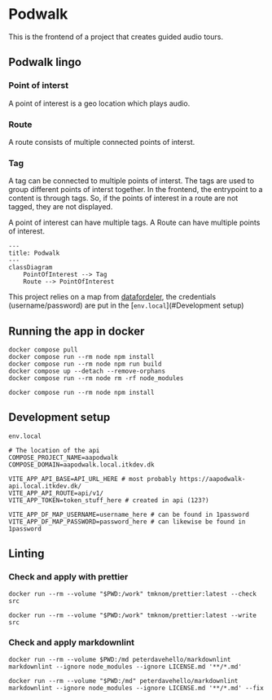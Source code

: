 # Podwalk

This is the frontend of a project that creates guided audio tours.

## Podwalk lingo

### Point of interst

A point of interest is a geo location which plays audio.

### Route

A route consists of multiple connected points of interst.

### Tag

A tag can be connected to multiple points of interst. The tags are used to group different points of interst together.
In the frontend, the entrypoint to a content is through tags. So, if the points of interest in a route are not tagged,
they are not displayed.

A point of interest can have multiple tags. A Route can have multiple points of interest.

``` mermaid
---
title: Podwalk
---
classDiagram
    PointOfInterest --> Tag
    Route --> PointOfInterest
```

This project relies on a map from [datafordeler](https://confluence.sdfi.dk/pages/viewpage.action?pageId=16056489), the
credentials (username/password) are put in the [`env.local`](#Development setup)

## Running the app in docker

```shell name=development-build
docker compose pull
docker compose run --rm node npm install
docker compose run --rm node npm run build
docker compose up --detach --remove-orphans
docker compose run --rm node rm -rf node_modules
```

```shell name=development-install
docker compose run --rm node npm install
```

## Development setup

`env.local`

```shell
# The location of the api
COMPOSE_PROJECT_NAME=aapodwalk
COMPOSE_DOMAIN=aapodwalk.local.itkdev.dk

VITE_APP_API_BASE=API_URL_HERE # most probably https://aapodwalk-api.local.itkdev.dk/
VITE_APP_API_ROUTE=api/v1/
VITE_APP_TOKEN=token_stuff_here # created in api (123?)

VITE_APP_DF_MAP_USERNAME=username_here # can be found in 1password
VITE_APP_DF_MAP_PASSWORD=password_here # can likewise be found in 1password
```

## Linting

### Check and apply with prettier

```shell name=prettier-check
docker run --rm --volume "$PWD:/work" tmknom/prettier:latest --check src
```

```shell name=prettier-apply
docker run --rm --volume "$PWD:/work" tmknom/prettier:latest --write src
```

### Check and apply markdownlint

```shell name=markdown-check
docker run --rm --volume $PWD:/md peterdavehello/markdownlint markdownlint --ignore node_modules --ignore LICENSE.md '**/*.md'
```

```shell name=markdown-apply
docker run --rm --volume "$PWD:/md" peterdavehello/markdownlint markdownlint --ignore node_modules --ignore LICENSE.md '**/*.md' --fix
```
